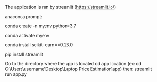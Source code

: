 The application is run by streamlit (https://streamlit.io/)

anaconda prompt:

conda create -n myenv python=3.7

conda activate myenv

conda install scikit-learn==0.23.0

pip install streamlit

Go to the directory where the app is located
cd app location
(ex: cd C:\Users\username\Desktop\Laptop Price Estimation\app)
then:
streamlit run app.py

